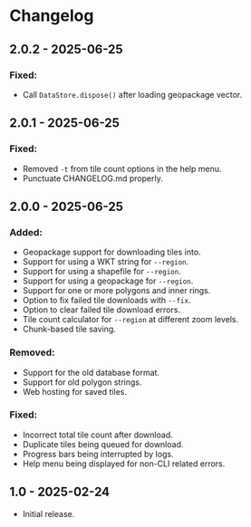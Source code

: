 # Changelog

## 2.0.2 - 2025-06-25
### Fixed:
- Call `DataStore.dispose()` after loading geopackage vector.

## 2.0.1 - 2025-06-25
### Fixed:
- Removed `-t` from tile count options in the help menu.
- Punctuate CHANGELOG.md properly.

## 2.0.0 - 2025-06-25
### Added:
- Geopackage support for downloading tiles into.
- Support for using a WKT string for `--region`.
- Support for using a shapefile for `--region`.
- Support for using a geopackage for `--region`.
- Support for one or more polygons and inner rings.
- Option to fix failed tile downloads with `--fix`.
- Option to clear failed tile download errors.
- Tile count calculator for `--region` at different zoom levels.
- Chunk-based tile saving.

### Removed:
- Support for the old database format.
- Support for old polygon strings.
- Web hosting for saved tiles.

### Fixed:
- Incorrect total tile count after download.
- Duplicate tiles being queued for download.
- Progress bars being interrupted by logs.
- Help menu being displayed for non-CLI related errors.

## 1.0 - 2025-02-24
- Initial release.